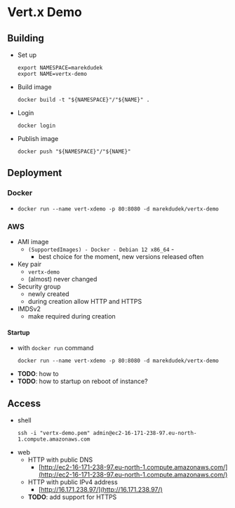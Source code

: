 # Vert.x Demo

## Building

* Set up
   ```shell
  export NAMESPACE=marekdudek
  export NAME=vertx-demo
   ```
* Build image
  ```shell
  docker build -t "${NAMESPACE}"/"${NAME}" .
  ```
* Login
  ```shell
  docker login
  ```
* Publish image
  ```shell
  docker push "${NAMESPACE}"/"${NAME}"
  ```


## Deployment

### Docker
*
  ```shell
  docker run --name vert-xdemo -p 80:8080 -d marekdudek/vertx-demo
  ```

### AWS

* AMI image
  * `(SupportedImages) - Docker - Debian 12 x86_64` -
    * best choice for the moment, new versions released often
* Key pair
  * `vertx-demo`
  * (almost) never changed
* Security group
  * newly created
  * during creation allow HTTP and HTTPS
* IMDSv2
  * make required during creation

#### Startup
* with `docker run` command
  ```shell
  docker run --name vert-xdemo -p 80:8080 -d marekdudek/vertx-demo
  ```
* **TODO**: how to
* **TODO**: how to startup on reboot of instance?

## Access

* shell
  ```shell
  ssh -i "vertx-demo.pem" admin@ec2-16-171-238-97.eu-north-1.compute.amazonaws.com
  ```
* web
  * HTTP with public DNS
    * [http://ec2-16-171-238-97.eu-north-1.compute.amazonaws.com/](http://ec2-16-171-238-97.eu-north-1.compute.amazonaws.com/)
  * HTTP with public IPv4 address
    * [http://16.171.238.97/](http://16.171.238.97/)
  * **TODO**: add support for HTTPS
